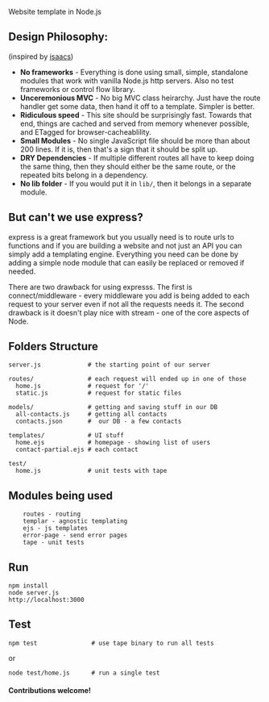 Website template in Node.js

## Design Philosophy:

(inspired by [isaacs](https://github.com/isaacs/npm-www))

* **No frameworks** - Everything is done using small, simple, standalone modules that work with vanilla Node.js http servers. Also no test frameworks or control flow library.
* **Unceremonious MVC** - No big MVC class heirarchy. Just have the route handler get some data, then hand it off to a template.  Simpler is better.
* **Ridiculous speed** - This site should be surprisingly fast.  Towards that end, things are cached and served from memory whenever possible, and ETagged for browser-cacheablility.
* **Small Modules** - No single JavaScript file should be more than about 200 lines.  If it is, then that's a sign that it should be split up.  
* **DRY Dependencies** - If multiple different routes all have to keep doing the same thing, then they should either be the same route, or the repeated bits belong in a dependency.
* **No lib folder** - If you would put it in `lib/`, then it belongs in a separate module.

## But can't we use express?

express is a great framework but you usually need is to route urls to functions and if you are building a website and not just an API you can simply add a templating engine. Everything you need can be done by adding a simple node module that can easily be replaced or removed if needed.

There are two drawback for using expresss. The first is connect/middleware - every middleware you add is being added to each request to your server even if not all the requests needs it. The second drawback is it doesn't play nice with stream - one of the core aspects of Node.  

## Folders Structure

    server.js             # the starting point of our server

    routes/               # each request will ended up in one of those
      home.js             # request for '/'
      static.js           # request for static files

    models/               # getting and saving stuff in our DB 
      all-contacts.js     # getting all contacts
      contacts.json       #  our DB - a few contacts

    templates/            # UI stuff
      home.ejs            # homepage - showing list of users
      contact-partial.ejs # each contact

    test/             
      home.js             # unit tests with tape

## Modules being used

        routes - routing
        templar - agnostic templating
        ejs - js templates
        error-page - send error pages
        tape - unit tests
        
## Run

    npm install
    node server.js
    http://localhost:3000

## Test

    npm test               # use tape binary to run all tests

or

    node test/home.js      # run a single test

#### Contributions welcome!  
